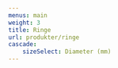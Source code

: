 ```yaml
---
menus: main
weight: 3
title: Ringe
url: produkter/ringe
cascade:
    sizeSelect: Diameter (mm)
---
```

